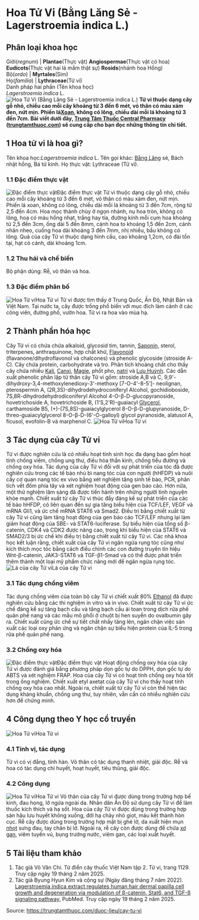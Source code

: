 # Hoa Tử Vi (Bằng Lăng Sẻ - Lagerstroemia indica L.)

Phân loại khoa học  
---  
Giới(_regnum_) |  **Plantae**(Thực vật) **Angiospermae**(Thực vật có hoa) **Eudicots**(Thực vật hai lá mầm thật sự) **Rosids**(nhánh hoa Hồng)  
Bộ(_ordo_) | **Myrtales**(Sim)  
Họ(_familia_) | **Lythraceae**(Tử vi)  
Danh pháp hai phần (Tên khoa học)  
_Lagerstroemia indica_ L.  
![Hoa Tử Vi \(Bằng Lăng Sẻ - Lagerstroemia indica L.\)](https://trungtamthuoc.com/images/others/hoa-tu-vi-5256.jpg)
**Tử vi thuộc dạng cây gỗ nhỏ, chiều cao mỗi cây khoảng từ 3 đến 6 mét, vỏ thân có màu xám đen, nứt mịn. Phiến lá[Xoan](https://trungtamthuoc.com/duoc-lieu/cay-xoan "Xoan"), không có lông, chiều dài mỗi lá khoảng từ 3 đến 7cm. Bài viết dưới đây, [Trung Tâm Thuốc Central Pharmacy](https://trungtamthuoc.com/ "Trung Tâm Thuốc Central Pharmacy") ([trungtamthuoc.com](https://trungtamthuoc.com/ "trungtamthuoc.com")) sẽ cung cấp cho bạn đọc những thông tin chi tiết.**
##  1 Hoa tử vi là hoa gì?
Tên khoa học:_Lagerstroemia indica_ L.
Tên gọi khác: [Bằng Lăng](https://trungtamthuoc.com/duoc-lieu/bang-lang "Bằng Lăng") sẻ, Bách nhật hồng, Bá tử kinh.
Họ thực vật: Lythraceae (Tử vi).
### 1.1 Đặc điểm thực vật
![Đặc điểm thực vật](https://trungtamthuoc.com/images/item/hoa-tu-vi-0.jpg)Đặc điểm thực vật
Tử vi thuộc dạng cây gỗ nhỏ, chiều cao mỗi cây khoảng từ 3 đến 6 mét, vỏ thân có màu xám đen, nứt mịn.
Phiến lá xoan, không có lông, chiều dài mỗi lá khoảng từ 3 đến 7cm, rộng từ 2,5 đến 4cm.
Hoa mọc thành chùy ở ngọn nhánh, nụ hoa tròn, không có lông, hoa có màu hồng nhạt, trắng hay tía, đường kính mỗi cụm hoa khoảng từ 2,5 đến 3cm, ống dài 5 đến 8mm, cánh hoa to khoảng 1,5 đến 2cm, cánh nhăn nheo, cuống hoa dài khoảng 3 đến 7mm, nhị nhiều, bầu không có lông.
Quả của cây Tử vi thuộc dạng hình cầu, cao khoảng 1,2cm, có đài tồn tại, hạt có cánh, dài khoảng 1cm.
### 1.2 Thu hái và chế biến
Bộ phận dùng: Rễ, vỏ thân và hoa.
### 1.3 Đặc điểm phân bố
![Hoa Tử vi](https://trungtamthuoc.com/images/item/hoa-tu-vi-1.jpg)Hoa Tử vi
Tử vi được tìm thấy ở Trung Quốc, Ấn Độ, Nhật Bản và Việt Nam. Tại nước ta, cây được trồng phổ biến với mục đích làm cảnh ở các công viên, đường phố, vườn hoa.
Tử vi ra hoa vào mùa hạ.
##  2 Thành phần hóa học
Cây Tử vi có chứa chứa alkaloid, glycosid tim, tannin, [Saponin](https://trungtamthuoc.com/hoat-chat/saponin "Saponin"), sterol, triterpenes, anthraquinone, hợp chất khử, [Flavonoid](https://trungtamthuoc.com/hoat-chat/flavonoid "Flavonoid") (flavanone/dihydroflavonol và chalcones) và phenolic glycoside (stroside A-C). Cây chứa protein, carbohydrate và tro. Phân tích khoáng chất cho thấy cây chứa nhiều [Kali](https://trungtamthuoc.com/hoat-chat/kali "Kali"), [Canxi](https://trungtamthuoc.com/hoat-chat/canxi "Canxi"), [Magie](https://trungtamthuoc.com/hoat-chat/magie "Magie"), phốt pho, [natri](https://trungtamthuoc.com/hoat-chat/natri "natri") và [Lưu Huỳnh](https://trungtamthuoc.com/hoat-chat/luu-huynh "Lưu Huỳnh").
Các dẫn xuất phenolic phân lập từ thân cây Tử vi gồm: stroside A,B và C, 9,9'-dihydroxy-3,4-methoxylenedioxy-3'-methoxy [7-O-4'-8-5']- neolignan, pterospermin A, (2R,3S)-dihydrodehydroconiferyl Alcohol, gochidioboside, 7S,8R-dihydrodehydrodiconiferyl Alcohol 4-O-β-D-glucopyranoside, hovetrichoside A, hovetrichoside B, (1'S,2'R)-guaiacyl [Glycerol](https://trungtamthuoc.com/hoat-chat/glycerol "Glycerol"), carthamoside B5, (+)-(7S,8S)-guaiacylglycerol 8-O-β-D-glupyranoside, D-threo-guaiacylglycerol 8-O-β-D-(6'-O-galloyl) glycol pyranoside, alatusol A, ficusol, evofolin-B và marphenol C.
![Hoa Tử vi](https://trungtamthuoc.com/images/item/hoa-tu-vi-2.jpg)Hoa Tử vi
##  3 Tác dụng của cây Tử vi
Tử vi được nghiên cứu là có nhiều hoạt tính sinh học đa dạng bao gồm hoạt tính chống viêm, chống ung thư, điều hòa thần kinh, chống tiểu đường và chống oxy hóa.
Tác dụng của cây Tử vi đối với sự phát triển của tóc đã được nghiên cứu trong các tế bào nhú bì nang tóc của con người (hHFDP) và nuôi cấy cơ quan nang tóc ex vivo bằng xét nghiệm tăng sinh tế bào, PCR, phân tích vết đốm phía tây và xét nghiệm hoạt động của gen báo cáo. Hơn nữa, một thử nghiệm lâm sàng đã được tiến hành trên những người tình nguyện khỏe mạnh. Chiết xuất từ cây Tử vi thúc đẩy đáng kể sự phát triển của các tế bào hHFDP, có liên quan đến sự gia tăng biểu hiện của TCF/LEF, VEGF và mRNA Gli1, và ức chế mRNA STAT6 và Smad2. Điều trị bằng chiết xuất từ cây Tử vi cũng làm tăng hoạt động của gen báo cáo TCF/LEF nhưng lại làm giảm hoạt động của SBE- và STAT6-luciferase. Sự biểu hiện của tổng số β-catenin, CDK4 và CDK2 được nâng cao, trong khi biểu hiện của STAT6 và SMAD2/3 bị ức chế khi điều trị bằng chiết xuất từ cây Tử vi. Các nhà khoa học kết luận rằng, chiết xuất của cây Tử vi ngăn ngừa rụng tóc cũng như kích thích mọc tóc bằng cách điều chỉnh các con đường truyền tín hiệu Wnt-β-catenin, JAK3-STAT6 và TGF-β1-Smad và có thể được phát triển thêm thành một loại mỹ phẩm chức năng mới để ngăn ngừa rụng tóc.
![Lá của cây Tử vi](https://trungtamthuoc.com/images/item/hoa-tu-vi-3.jpg)Lá của cây Tử vi
### 3.1 Tác dụng chống viêm
Tác dụng chống viêm của toàn bộ cây Tử vi chiết xuất 80% [Ethanol](https://trungtamthuoc.com/hoat-chat/ethanol "Ethanol") đã được nghiên cứu bằng các thí nghiệm in vitro và in vivo. Chiết xuất từ cây Tử vi ức chế đáng kể sự tăng bạch cầu và tăng bạch cầu ái toan trong dịch rửa phế quản phế nang và các mẫu mô phổi ở chuột bị hen suyễn do ovalbumin gây ra. Chiết xuất cũng ức chế sự tiết chất nhầy tăng lên, ngăn chặn việc sản xuất các loại oxy phản ứng và ngăn chặn sự biểu hiện protein của IL-5 trong rửa phế quản phế nang.
### 3.2 Chống oxy hóa
![Đặc điểm thực vật](https://trungtamthuoc.com/images/item/hoa-tu-vi-4.jpg)Đặc điểm thực vật
Hoạt động chống oxy hóa của cây Tử vi được đánh giá bằng phương pháp dọn gốc tự do DPPH, dọn gốc tự do ABTS và xét nghiệm FRAP. Hoa của cây Tử vi có hoạt tính chống oxy hóa tốt trong ống nghiệm. Chiết xuất etyl axetat của cây Tử vi cho thấy hoạt tính chống oxy hóa cao nhất.
Ngoài ra, chiết xuất từ cây Tử vi còn thể hiện tác dụng kháng khuẩn, chống ung thư, tuy nhiên, vẫn cần có nhiều nghiên cứu hơn để chứng minh.
##  4 Công dụng theo Y học cổ truyền
![Hoa Tử vi](https://trungtamthuoc.com/images/item/hoa-tu-vi-5.jpg)Hoa Tử vi
### 4.1 Tính vị, tác dụng
Tử vi có vị đắng, tính hàn. Vỏ thân có tác dụng thanh nhiệt, giải độc. Rễ và hoa có tác dụng chỉ huyết, hoạt huyết, tiêu thũng, giải độc.
### 4.2 Công dụng
![Hoa Tử vi](https://trungtamthuoc.com/images/item/hoa-tu-vi-6.jpg)Hoa Tử vi
Vỏ thân của cây Tử vi được dùng trong trường hợp bế kinh, đau họng, lở ngứa ngoài da.
Nhân dân Ấn Độ sử dụng cây Tử vi để làm thuốc kích thích và hạ sốt.
Hoa của cây Tử vi được dùng trong trường hợp sản hậu lưu huyết không xuống, đới hạ chảy nhỏ giọt, máu kết thành hòn cục.
Rễ cây được dùng trong trường hợp mặt bị ghẻ lở, da xuất hiện mụn [nhọt](https://trungtamthuoc.com/bai-viet/nhot "nhọt") sưng đau, tay chân bị lở. Ngoài ra, rễ cây còn được dùng để chữa [xơ gan](https://trungtamthuoc.com/bai-viet/xo-gan "xơ gan"), viêm tuyến vú, bụng trướng nước, viêm gan, các loại xuất huyết.
##  5 Tài liệu tham khảo
  1. Tác giả Võ Văn Chi. Từ điển cây thuốc Việt Nam tập 2. Tử vi, trang 1129. Truy cập ngày 19 tháng 2 năm 2025.
  2. Tác giả Byung Hyun Kim và cộng sự (Ngày đăng tháng 7 năm 2022). [Lagerstroemia indica extract regulates human hair dermal papilla cell growth and degeneration via modulation of β-catenin, Stat6, and TGF-β signaling pathway,](https://pubmed.ncbi.nlm.nih.gov/35596731/) PubMed. Truy cập ngày 19 tháng 2 năm 2025.




Source: https://trungtamthuoc.com/duoc-lieu/cay-tu-vi